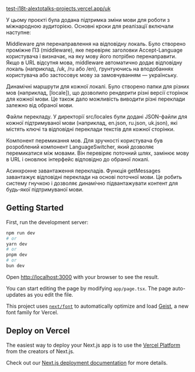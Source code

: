 <a href="https://test-i18-3d2lo0hat-alextotalks-projects.vercel.app/uk" target="_blank"> test-i18t-alextotalks-projects.vercel.app/uk</a>



У цьому проєкті була додана підтримка зміни мови для роботи з міжнародною аудиторією. Основні кроки для реалізації включали наступне:

Middleware для перенаправлення на відповідну локаль. Було створено проміжне ПЗ (middleware), яке перевіряє заголовки Accept-Language користувача і визначає, на яку мову його потрібно перенаправити. Якщо в URL відсутня мова, middleware автоматично додає відповідну локаль (наприклад, /uk, /ru або /en), ґрунтуючись на вподобаннях користувача або застосовує мову за замовчуванням — українську.

Динамічні маршрути для кожної локалі. Було створено папки для різних мов (наприклад, [locale]), що дозволило рендерити різні версії сторінок для кожної мови. Це також дало можливість виводити різні переклади залежно від обраної мови.

Файли перекладу. У директорії src/locales були додані JSON-файли для кожної підтримуваної мови (наприклад, en.json, ru.json, uk.json), які містять ключі та відповідні переклади текстів для кожної сторінки.

Компонент перемикання мов. Для зручності користувача був розроблений компонент LanguageSwitcher, який дозволяє перемикатися між мовами. Він перевіряє поточний шлях, замінює мову в URL і оновлює інтерфейс відповідно до обраної локалі.

Асинхронне завантаження перекладів. Функція getMessages завантажує відповідні переклади на основі поточної мови. Це робить систему гнучкою і дозволяє динамічно підвантажувати контент для будь-якої підтримуваної мови.

## Getting Started

First, run the development server:

```bash
npm run dev
# or
yarn dev
# or
pnpm dev
# or
bun dev
```

Open [http://localhost:3000](http://localhost:3000) with your browser to see the result.

You can start editing the page by modifying `app/page.tsx`. The page auto-updates as you edit the file.

This project uses [`next/font`](https://nextjs.org/docs/app/building-your-application/optimizing/fonts) to automatically optimize and load [Geist](https://vercel.com/font), a new font family for Vercel.

 
## Deploy on Vercel

The easiest way to deploy your Next.js app is to use the [Vercel Platform](https://vercel.com/new?utm_medium=default-template&filter=next.js&utm_source=create-next-app&utm_campaign=create-next-app-readme) from the creators of Next.js.

Check out our [Next.js deployment documentation](https://nextjs.org/docs/app/building-your-application/deploying) for more details.
